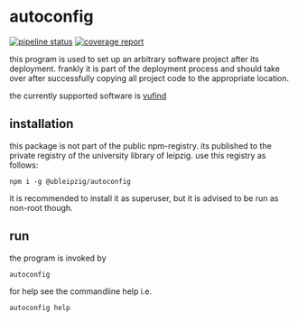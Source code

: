 # autoconfig

[![pipeline status](https://git.sc.uni-leipzig.de/ubl/bdd_dev/autoconfig/badges/master/pipeline.svg)](https://git.sc.uni-leipzig.de/ubl/bdd_dev/autoconfig/commits/master)
[![coverage report](https://git.sc.uni-leipzig.de/ubl/bdd_dev/autoconfig/badges/master/coverage.svg)](https://git.sc.uni-leipzig.de/ubl/bdd_dev/autoconfig/commits/master)

this program is used to set up an arbitrary software project after its deployment.
frankly it is part of the deployment process and should take over after successfully
copying all project code to the appropriate location.

the currently supported software is [vufind][1]

## installation

this package is not part of the public npm-registry. its published to the private registry
of the university library of leipzig. use this registry as follows:

    npm i -g @ubleipzig/autoconfig

it is recommended to install it as superuser, but it is advised to be run as non-root
though.

## run

the program is invoked by

    autoconfig

for help see the commandline help i.e.

    autoconfig help

[1]: http://vufind-org.github.io/vufind/
